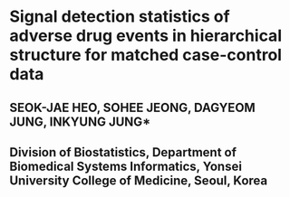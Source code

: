 # Signal detection statistics of adverse drug events in hierarchical structure for matched case-control data

## SEOK-JAE HEO, SOHEE JEONG, DAGYEOM JUNG, INKYUNG JUNG*
## Division of Biostatistics, Department of Biomedical Systems Informatics, Yonsei University College of Medicine, Seoul, Korea
